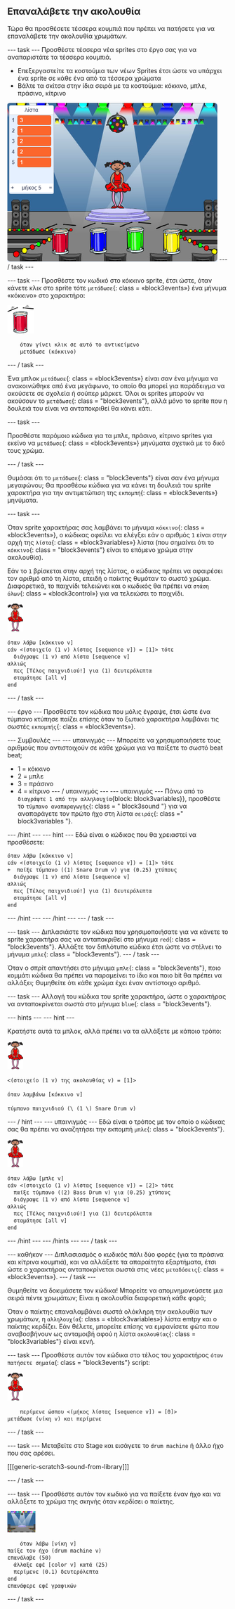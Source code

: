 ## Επαναλάβετε την ακολουθία

Τώρα θα προσθέσετε τέσσερα κουμπιά που πρέπει να πατήσετε για να επαναλάβετε την ακολουθία χρωμάτων.

\--- task \--- Προσθέστε τέσσερα νέα sprites στο έργο σας για να αναπαριστάτε τα τέσσερα κουμπιά.

+ Επεξεργαστείτε τα κοστούμια των νέων Sprites έτσι ώστε να υπάρχει ένα sprite σε κάθε ένα από τα τέσσερα χρώματα
+ Βάλτε τα σκίτσα στην ίδια σειρά με τα κοστούμια: κόκκινο, μπλε, πράσινο, κίτρινο

![screenshot](images/colour-drums.png) \--- / task \---

\--- task \--- Προσθέστε τον κωδικό στο κόκκινο sprite, έτσι ώστε, όταν κάνετε κλικ στο sprite τότε `μετάδωσε`{: class = «block3events»} ένα μήνυμα «κόκκινο» στο χαρακτήρα:

![κόκκινο τύμπανο](images/red_drum.png)

```blocks3
    όταν γίνει κλικ σε αυτό το αντικείμενο 
    μετάδωσε (κόκκινο)
```

\--- / task \---

Ένα μπλοκ `μετάδωσε`{: class = «block3events»} είναι σαν ένα μήνυμα να ανακοινώθηκε από ένα μεγάφωνο, το οποίο θα μπορεί για παράδειγμα να ακούσετε σε σχολεία ή σούπερ μάρκετ. Όλοι οι sprites μπορούν να ακούσουν το `μετάδωσε`{: class = "block3events"}, αλλά μόνο το sprite που η δουλειά του είναι να ανταποκριθεί θα κάνει κάτι.

\--- task \---

Προσθέστε παρόμοιο κώδικα για τα μπλε, πράσινο, κίτρινο sprites για εκείνο να `μετάδωσε`{: class = «block3events»} μηνύματα σχετικά με το δικό τους χρώμα.

\--- / task \---

Θυμάσαι ότι το `μετάδωσε`{: class = "block3events"} είναι σαν ένα μήνυμα μεγαφώνου; Θα προσθέσω κώδικα για να κάνει τη δουλειά του sprite χαρακτήρα για την αντιμετώπιση της `εκπομπή`{: class = «block3events»} μηνύματα.

\--- task \---

Όταν sprite χαρακτήρας σας λαμβάνει το μήνυμα `κόκκινο`{: class = «block3events»}, ο κώδικας οφείλει να ελέγξει εάν ο αριθμός `1` είναι στην αρχή της `λίστα`{: class = «block3variables»} λίστα (που σημαίνει ότι το `κόκκινο`{: class = "block3events"} είναι το επόμενο χρώμα στην ακολουθία).

Εάν το `1` βρίσκεται στην αρχή της λίστας, ο κώδικας πρέπει να αφαιρέσει τον αριθμό από τη λίστα, επειδή ο παίκτης θυμόταν το σωστό χρώμα. Διαφορετικά, το παιχνίδι τελειώνει και ο κωδικός θα πρέπει να `στάση όλων`{: class = «block3control»} για να τελειώσει το παιχνίδι.

![μπαλλαρίνα](images/ballerina.png)

```blocks3
όταν λάβω [κόκκινο v]
εάν <(στοιχείο (1 v) λίστας [sequence v]) = [1]> τότε 
  διάγραψε (1 v) από λίστα [sequence v]
αλλιώς 
  πες [Τέλος παιχνιδιού!] για (1) δευτερόλεπτα
  σταμάτησε [all v]
end
```

\--- / task \---

\--- έργο \--- Προσθέστε τον κώδικα που μόλις έγραψε, έτσι ώστε ένα τύμπανο κτύπησε παίζει επίσης όταν το ξωτικό χαρακτήρα λαμβάνει τις σωστές `εκπομπής`{: class = «block3events»}.

\--- Συμβουλές \--- \--- υπαινιγμός \--- Μπορείτε να χρησιμοποιήσετε τους αριθμούς που αντιστοιχούν σε κάθε χρώμα για να παίξετε το σωστό beat beat;

+ 1 = κόκκινο
+ 2 = μπλε
+ 3 = πράσινο
+ 4 = κίτρινο \--- / υπαινιγμός \--- \--- υπαινιγμός \--- Πάνω από το `διαγράψτε 1 από την αλληλουχία`{block: block3variables}}, προσθέστε το `τύμπανο αναπαραγωγής`{: class = " block3sound "} για να αναπαράγετε τον πρώτο ήχο στη λίστα `σειράς`{: class =" block3variables "}.

\--- /hint \--- \--- hint \--- Εδώ είναι ο κώδικας που θα χρειαστεί να προσθέσετε:

```blocks3
όταν λάβω [κόκκινο v]
εάν <(στοιχείο (1 v) λίστας [sequence v]) = [1]> τότε 
+  παίξε τύμπανο ((1) Snare Drum v) για (0.25) χτύπους
  διάγραψε (1 v) από λίστα [sequence v]
αλλιώς 
  πες [Τέλος παιχνιδιού!] για (1) δευτερόλεπτα
  σταμάτησε [all v]
end

```

\--- /hint \--- \--- /hint \--- \--- / task \---

\--- task \--- Διπλασιάστε τον κώδικα που χρησιμοποιήσατε για να κάνετε το sprite χαρακτήρα σας να ανταποκριθεί στο μήνυμα `red`{: class = "block3events"}. Αλλάξτε τον διπλότυπο κώδικα έτσι ώστε να στέλνει το μήνυμα `μπλε`{: class = "block3events"}. \--- / task \---

Όταν ο σπρίτ απαντήσει στο μήνυμα `μπλε`{: class = "block3events"}, ποιο κομμάτι κώδικα θα πρέπει να παραμείνει το ίδιο και ποιο bit θα πρέπει να αλλάξει; Θυμηθείτε ότι κάθε χρώμα έχει έναν αντίστοιχο αριθμό.

\--- task \--- Αλλαγή του κώδικα του sprite χαρακτήρα, ώστε ο χαρακτήρας να ανταποκρίνεται σωστά στο μήνυμα `blue`{: class = "block3events"}.

\--- hints \--- \--- hint \---

Κρατήστε αυτά τα μπλοκ, αλλά πρέπει να τα αλλάξετε με κάποιο τρόπο:

![μπαλλαρίνα](images/ballerina.png)

```blocks3
<(στοιχείο (1 v) της ακολουθίας v) = [1]>

όταν λαμβάνω [κόκκινο v]

τύμπανο παιχνιδιού (\ (1 \) Snare Drum v)
```

\--- / hint \--- \--- υπαινιγμός \--- Εδώ είναι ο τρόπος με τον οποίο ο κώδικας σας θα πρέπει να αναζητήσει την εκπομπή `μπλε`{: class = "block3events"}.

![μπαλλαρίνα](images/ballerina.png)

```blocks3
όταν λάβω [μπλε v]
εάν <(στοιχείο (1 v) λίστας [sequence v]) = [2]> τότε 
  παίξε τύμπανο ((2) Bass Drum v) για (0.25) χτύπους
  διάγραψε (1 v) από λίστα [sequence v]
αλλιώς 
  πες [Τέλος παιχνιδιού!] για (1) δευτερόλεπτα
  σταμάτησε [all v]
end
```

\--- /hint \--- \--- /hints \--- \--- / task \---

\--- καθήκον \--- Διπλασιασμός ο κωδικός πάλι δύο φορές (για τα πράσινα και κίτρινα κουμπιά), και να αλλάξετε τα απαραίτητα εξαρτήματα, έτσι ώστε ο χαρακτήρας ανταποκρίνεται σωστά στις νέες `μεταδόσεις`{: class = «block3events»}. \--- / task \---

Θυμηθείτε να δοκιμάσετε τον κώδικα! Μπορείτε να απομνημονεύσετε μια σειρά πέντε χρωμάτων; Είναι η ακολουθία διαφορετική κάθε φορά;

Όταν ο παίκτης επαναλαμβάνει σωστά ολόκληρη την ακολουθία των χρωμάτων, η `αλληλουχία`{: class = «block3variables»} λίστα emtpy και ο παίκτης κερδίζει. Εάν θέλετε, μπορείτε επίσης να εμφανίσετε φώτα που αναβοσβήνουν ως ανταμοιβή αφού η λίστα `ακολουθίας`{: class = "block3variables"} είναι κενή.

\--- task \--- Προσθέστε αυτόν τον κώδικα στο τέλος του χαρακτήρος `όταν πατήσετε σημαία`{: class = "block3events"} script:

![μπαλλαρίνα](images/ballerina.png)

```blocks3
    περίμενε ώσπου <(μήκος λίστας [sequence v]) = [0]>
μετάδωσε (νίκη v) και περίμενε
```

\--- / task \---

\--- task \--- Μεταβείτε στο Stage και εισάγετε το `drum machine` ή άλλο ήχο που σας αρέσει.

[[[generic-scratch3-sound-from-library]]]

\--- / task \---

\--- task \--- Προσθέστε αυτόν τον κωδικό για να παίξετε έναν ήχο και να αλλάξετε το χρώμα της σκηνής όταν κερδίσει ο παίκτης.

![μπαλλαρίνα](images/stage.png)

```blocks3
    όταν λάβω [νίκη v]
παίξε τον ήχο (drum machine v)
επανάλαβε (50) 
  άλλαξε εφέ [color v] κατά (25)
  περίμενε (0.1) δευτερόλεπτα
end
επανάφερε εφέ γραφικών
```

\--- / task \---